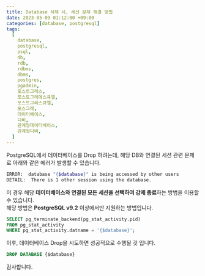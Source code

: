 ```yaml
---
title: Database 삭제 시, 세션 문제 해결 방법
date: 2023-05-09 01:12:00 +09:00
categories: [database, postgresql]
tags:
  [
    database,
    postgresql,
    psql,
    db,
    rdb,
    rdbms,
    dbms,
    postgres,
    pgadmin,
    포스트그레스,
    포스트그레에스큐엘,
    포스트그레스큐엘,
    포스그레,
    데이터베이스,
    디비,
    관계형데이터베이스,
    관계형디비,
  ]
---
```


PostgreSQL에서 데이터베이스를 Drop 하려는데, 해당 DB와 연결된 세션 관련 문제로 아래와 같은 에러가 발생할 수 있습니다.  
```bash
ERROR:  database "{$database}" is being accessed by other users
DETAIL:  There is 1 other session using the database.
```

이 경우 해당 **데이터베이스와 연결된 모든 세션을 선택하여 강제 종료**하는 방법을 이용할 수 있습니다.  
해당 방법은 **PostgreSQL v9.2** 이상에서만 지원하는 방법입니다.  
```sql
SELECT pg_terminate_backend(pg_stat_activity.pid)
FROM pg_stat_activity
WHERE pg_stat_activity.datname = '{$database}';
```

이후, 데이터베이스 Drop을 시도하면 성공적으로 수행될 것 입니다.  
```sql
DROP DATABASE {$database}
```

감사합니다.